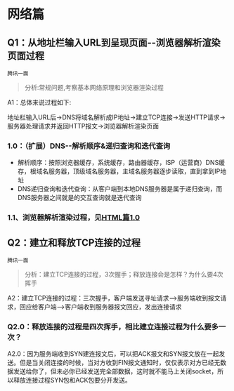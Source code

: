 # 网络篇
## Q1：从地址栏输入URL到呈现页面--浏览器解析渲染页面过程

`腾讯一面`

> 分析:常规问题,考察基本网络原理和浏览器渲染过程

A1：总体来说过程如下:

地址栏输入URL后->DNS将域名解析成IP地址->建立TCP连接->发送HTTP请求->服务器处理请求并返回HTTP报文->浏览器解析渲染页面
### 1.0：（扩展）DNS--解析顺序&递归查询和迭代查询
- 解析顺序：按照浏览器缓存，系统缓存，路由器缓存，ISP（运营商）DNS缓存，根域名服务器，顶级域名服务器，主域名服务器逐步读取，直到拿到IP地址
- DNS递归查询和迭代查询：从客户端到本地DNS服务器是属于递归查询，而DNS服务器之间就是的交互查询就是迭代查询
### 1.1、浏览器解析渲染过程，见[HTML篇1.0](https://github.com/okaychen/FE-Interview-Questions/blob/master/interview/foundation/basis.md#1浏览器解析渲染页面过程)

## Q2：建立和释放TCP连接的过程

`腾讯一面`

> 分析：建立TCP连接的过程，3次握手；释放连接会是怎样？为什么要4次挥手

A2：建立TCP连接的过程：三次握手，客户端发送寻址请求-->服务端收到报文请求，回应给客户端-->客户端收到服务器报文回应，发出连接请求

### Q2.0：释放连接的过程是四次挥手，相比建立连接过程为什么要多一次？
A2.0：因为服务端收到SYN建连报文后，可以把ACK报文和SYN报文放在一起发送。但是当关闭连接的时候，当对方收到FIN报文通知时，仅仅表示对方已经无数据发送给你了，但未必你已经发送完全部数据，这时就不能马上关闭socket，所以释放连接过程SYN包和ACK包要分开发送。